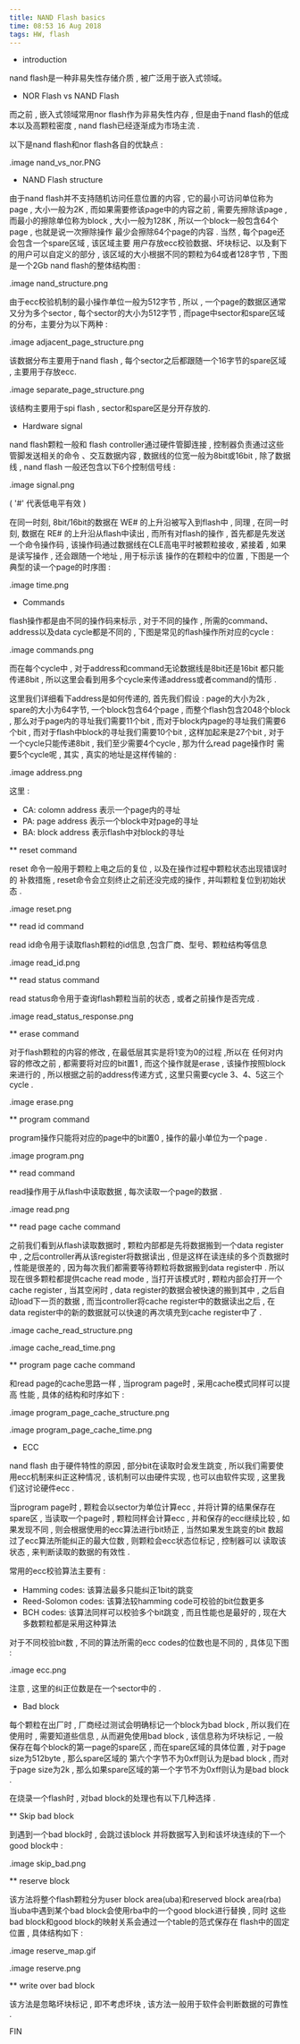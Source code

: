```yaml
---
title: NAND Flash basics
time: 08:53 16 Aug 2018
tags: HW, flash
---
```


* introduction

nand flash是一种非易失性存储介质 , 被广泛用于嵌入式领域。

* NOR Flash vs NAND Flash

而之前 , 嵌入式领域常用nor flash作为非易失性内存 ,
但是由于nand flash的低成本以及高颗粒密度 ,
nand flash已经逐渐成为市场主流 .

以下是nand flash和nor flash各自的优缺点 : 

.image nand_vs_nor.PNG

* NAND Flash structure

由于nand flash并不支持随机访问任意位置的内容 , 
它的最小可访问单位称为page , 大小一般为2K , 
而如果需要修该page中的内容之前 , 需要先擦除该page , 
而最小的擦除单位称为block , 大小一般为128K , 
所以一个block一般包含64个page , 也就是说一次擦除操作
最少会擦除64个page的内容 . 
当然 , 每个page还会包含一个spare区域 , 该区域主要
用户存放ecc校验数据、坏块标记、以及剩下的用户可以自定义的部分 , 
该区域的大小根据不同的颗粒为64或者128字节 , 
下图是一个2Gb nand flash的整体结构图 :

.image nand_structure.png

由于ecc校验机制的最小操作单位一般为512字节 ,
所以 , 一个page的数据区通常又分为多个sector , 每个sector的大小为512字节 , 
而page中sector和spare区域的分布，主要分为以下两种 :

.image adjacent_page_structure.png

该数据分布主要用于nand flash , 每个sector之后都跟随一个16字节的spare区域 , 
主要用于存放ecc.

.image separate_page_structure.png

该结构主要用于spi flash , sector和spare区是分开存放的.

* Hardware signal

nand flash颗粒一般和 flash controller通过硬件管脚连接 , 
控制器负责通过这些管脚发送相关的命令 、交互数据内容 , 
数据线的位宽一般为8bit或16bit , 除了数据线 , nand flash
一般还包含以下6个控制信号线 :

.image signal.png

( '#' 代表低电平有效 )

在同一时刻, 8bit/16bit的数据在 WE# 的上升沿被写入到flash中 , 
同理 , 在同一时刻, 数据在 RE# 的上升沿从flash中读出 , 
而所有对flash的操作 , 首先都是先发送一个命令操作码 , 
该操作码通过数据线在CLE高电平时被颗粒接收 , 
紧接着 , 如果是读写操作 , 还会跟随一个地址 , 用于标示该
操作的在颗粒中的位置 , 下图是一个典型的读一个page的时序图 : 

.image time.png

* Commands

flash操作都是由不同的操作码来标示 , 对于不同的操作 ,
所需的command、address以及data cycle都是不同的 , 
下图是常见的flash操作所对应的cycle :

.image commands.png

而在每个cycle中 , 对于address和command无论数据线是8bit还是16bit
都只能传递8bit , 所以这里会看到用多个cycle来传递address或者command的情形 .

这里我们详细看下address是如何传递的, 首先我们假设 :
page的大小为2k , spare的大小为64字节, 一个block包含64个page , 而整个flash包含2048个block , 
那么对于page内的寻址我们需要11个bit , 而对于block内page的寻址我们需要6个bit ,
而对于flash中block的寻址我们需要10个bit , 这样加起来是27个bit ,
对于一个cycle只能传递8bit , 我们至少需要4个cycle , 那为什么read page操作时
需要5个cycle呢 , 其实 , 真实的地址是这样传输的 :

.image address.png

这里 :

- CA: colomn address 表示一个page内的寻址
- PA: page address 表示一个block中对page的寻址
- BA: block address 表示flash中对block的寻址

** reset command

reset 命令一般用于颗粒上电之后的复位 , 以及在操作过程中颗粒状态出现错误时的
补救措施 , reset命令会立刻终止之前还没完成的操作 , 并叫颗粒复位到初始状态 .

.image reset.png

** read id command

read id命令用于读取flash颗粒的id信息 ,包含厂商、型号、颗粒结构等信息 

.image read_id.png

** read status command

read status命令用于查询flash颗粒当前的状态 , 或者之前操作是否完成 .

.image read_status_response.png

** erase command

对于flash颗粒的内容的修改 , 在最低层其实是将1变为0的过程 ,所以在
任何对内容的修改之前 , 都需要将对应的bit置1 , 而这个操作就是erase , 
该操作按照block来进行的 , 所以根据之前的address传递方式 , 这里只需要cycle
3、4、5这三个cycle .

.image erase.png

** program command

program操作只能将对应的page中的bit置0 , 操作的最小单位为一个page . 

.image program.png

** read command

read操作用于从flash中读取数据 , 每次读取一个page的数据 . 

.image read.png

** read page cache command

之前我们看到从flash读取数据时 , 颗粒内部都是先将数据搬到一个data register中 , 
之后controller再从该register将数据读出 , 但是这样在读连续的多个页数据时 , 
性能是很差的 , 因为每次我们都需要等待颗粒将数据搬到data register中 .
所以现在很多颗粒都提供cache read mode , 当打开该模式时 , 颗粒内部会打开一个
cache register , 当其空闲时 , data register的数据会被快速的搬到其中 , 
之后自动load下一页的数据 , 而当controller将cache register中的数据读出之后 , 
在data register中的新的数据就可以快速的再次填充到cache register中了 . 

.image cache_read_structure.png

.image cache_read_time.png

** program page cache command

和read page的cache思路一样 , 当program page时 , 采用cache模式同样可以提高
性能  , 具体的结构和时序如下 :

.image program_page_cache_structure.png

.image program_page_cache_time.png

* ECC

nand flash 由于硬件特性的原因 , 部分bit在读取时会发生跳变 ,
所以我们需要使用ecc机制来纠正这种情况 , 该机制可以由硬件实现 , 
也可以由软件实现 , 这里我们这讨论硬件ecc .

当program page时 , 颗粒会以sector为单位计算ecc , 并将计算的结果保存在
spare区 , 当读取一个page时 , 颗粒同样会计算ecc , 并和保存的ecc继续比较 , 
如果发现不同 , 则会根据使用的ecc算法进行bit矫正 , 当然如果发生跳变的bit
数超过了ecc算法所能纠正的最大位数 , 则颗粒会ecc状态位标记 , 控制器可以
读取该状态 , 来判断读取的数据的有效性 . 

常用的ecc校验算法主要有 :

- Hamming codes: 该算法最多只能纠正1bit的跳变
- Reed-Solomon codes: 该算法较hamming code可校验的bit位数更多
- BCH codes: 该算法同样可以校验多个bit跳变 , 而且性能也是最好的 , 现在大多数颗粒都是采用这种算法

对于不同校验bit数 , 不同的算法所需的ecc codes的位数也是不同的 ,
具体见下图 :

.image ecc.png

注意 , 这里的纠正位数是在一个sector中的 .

* Bad block

每个颗粒在出厂时 , 厂商经过测试会明确标记一个block为bad block , 
所以我们在使用时 , 需要知道些信息 , 从而避免使用bad block , 
该信息称为坏块标记 , 一般保存在每个block的第一page的spare区 , 
而在spare区域的具体位置 , 对于page size为512byte , 那么spare区域的
第六个字节不为0xff则认为是bad block , 而对于page size为2k ,
那么如果spare区域的第一个字节不为0xff则认为是bad block .

在烧录一个flash时 , 对bad block的处理也有以下几种选择 .

** Skip bad block

到遇到一个bad block时 , 会跳过该block 并将数据写入到和该坏块连续的下一个
good block中 :

.image skip_bad.png

** reserve block

该方法将整个flash颗粒分为user block area(uba)和reserved block area(rba)
当uba中遇到某个bad block会使用rba中的一个good block进行替换 , 
同时 这些bad block和good block的映射关系会通过一个table的范式保存在
flash中的固定位置 , 具体结构如下 :

.image reserve_map.gif

.image reserve.png

** write over bad block

该方法是忽略坏块标记 , 即不考虑坏块 , 该方法一般用于软件会判断数据的可靠性 . 

FIN
